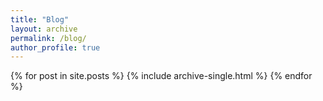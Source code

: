 ```yaml
---
title: "Blog"
layout: archive
permalink: /blog/
author_profile: true
---
```


{% for post in site.posts %}
  {% include archive-single.html %}
{% endfor %}

